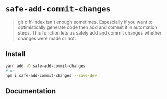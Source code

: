 # `safe-add-commit-changes`

> git diff-index isn't enough sometimes. Espescially if you want to optimistically generate code then add and commit it in automation steps. This function lets us safely add and commit changes whether changes were made or not.

## Install

```sh
yarn add -D safe-add-commit-changes
# or
npm i safe-add-commit-changes --save-dev 
```

## Documentation
